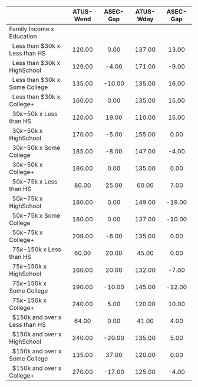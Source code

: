 
|                      |    ATUS-Wend |     ASEC-Gap |    ATUS-Wday |     ASEC-Gap |
| -------------------- | :----------: | :----------: | :----------: | :----------: |
| Family Income x Education |              |              |              |              |
| &nbsp;&nbsp;Less than $30k x Less than HS |       120.00 |         0.00 |       137.00 |        13.00 |
| &nbsp;&nbsp;Less than $30k x HighSchool |       129.00 |        -4.00 |       171.00 |        -9.00 |
| &nbsp;&nbsp;Less than $30k x Some College |       135.00 |       -10.00 |       135.00 |        16.00 |
| &nbsp;&nbsp;Less than $30k x College+ |       160.00 |         0.00 |       135.00 |        15.00 |
| &nbsp;&nbsp;$30k-$50k x Less than HS |       120.00 |        19.00 |       110.00 |        15.00 |
| &nbsp;&nbsp;$30k-$50k x HighSchool |       170.00 |        -5.00 |       155.00 |         0.00 |
| &nbsp;&nbsp;$30k-$50k x Some College |       185.00 |        -8.00 |       147.00 |        -4.00 |
| &nbsp;&nbsp;$30k-$50k x College+ |       180.00 |         0.00 |       135.00 |         0.00 |
| &nbsp;&nbsp;$50k-$75k x Less than HS |        80.00 |        25.00 |        60.00 |         7.00 |
| &nbsp;&nbsp;$50k-$75k x HighSchool |       180.00 |         0.00 |       149.00 |       -19.00 |
| &nbsp;&nbsp;$50k-$75k x Some College |       180.00 |         0.00 |       137.00 |       -10.00 |
| &nbsp;&nbsp;$50k-$75k x College+ |       209.00 |        -6.00 |       135.00 |         0.00 |
| &nbsp;&nbsp;$75k-$150k x Less than HS |        60.00 |        20.00 |        45.00 |         0.00 |
| &nbsp;&nbsp;$75k-$150k x HighSchool |       160.00 |        20.00 |       132.00 |        -7.00 |
| &nbsp;&nbsp;$75k-$150k x Some College |       190.00 |       -10.00 |       145.00 |       -12.00 |
| &nbsp;&nbsp;$75k-$150k x College+ |       240.00 |         5.00 |       120.00 |        10.00 |
| &nbsp;&nbsp;$150k and over x Less than HS |        64.00 |         0.00 |        41.00 |         4.00 |
| &nbsp;&nbsp;$150k and over x HighSchool |       240.00 |       -20.00 |       135.00 |         5.00 |
| &nbsp;&nbsp;$150k and over x Some College |       135.00 |        37.00 |       120.00 |         0.00 |
| &nbsp;&nbsp;$150k and over x College+ |       270.00 |       -17.00 |       125.00 |        -4.00 |

